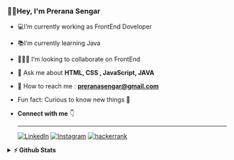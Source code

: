### 👋🏼Hey, I'm Prerana Sengar
- 💻I’m currently working as FrontEnd Doveloper
-  📚I’m currently learning Java
- 🚀💡🔗 I’m looking to collaborate on FrontEnd
- 💬 Ask me about **HTML, CSS , JavaScript, JAVA**
- 📧 How to reach me : **preranasengar@gmail.com**
-  Fun fact: Curious to know new things 🤔 
-  
  **Connect with me** 👇
   ___
   <p float="center">
   
  <a href=https://www.linkedin.com/in/prerna-sengar-3491b9264/ title="Redirect to LinkedIn" target="_blank">
    <img src="https://img.shields.io/badge/LinkedIn-0077B5?style=for-the-badge&logo=linkedin&logoColor=white" alt="LinkedIn" /></a>
  <a href=https://www.instagram.com/paurushi_2k2/ title="Redirect to Instagram" target="_blank">
    <img src="https://img.shields.io/badge/Instagram-E4405F?style=for-the-badge&logo=instagram&logoColor=white" alt="Instagram" /></a> 
     
  <a href= "https://www.hackerrank.com/profile/preranasengar26" title="Redirect to Hacker Rank" target="_blank">
    <img src="https://hrcdn.net/fcore/assets/work/header/hackerrank_logo-21e2867566.svg"&logo=hackerrank"&logoColor=white" alt="hackerrank" /></a>

</p>
<details>	
  <summary><b>⚡ Github Stats</b></summary>
<img height="118em" src="https://github-readme-stats.vercel.app/api/top-langs/?username=PreranaSengar&theme=midnight-purple&show_icons=true&hide_border=true&layout=compact" alt="PreranaSrengar"/>
<img height="118em" src="https://github-readme-stats.vercel.app/api/top-langs/?username=PreranaSengar&theme=midnight-purple&show_icons=true&hide_border=true&layout=compact" alt="PreranaSengar"/>
<img height="118em" src="https://github-readme-streak-stats.herokuapp.com/?user=PreranaSengar&theme=midnight-purple&hide_border=true"/>

   </details>

  
